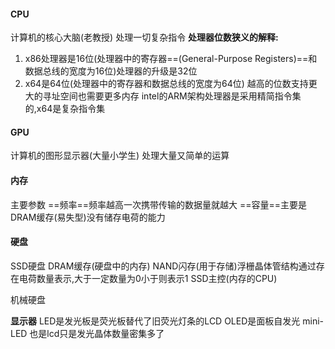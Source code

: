 #### CPU
计算机的核心大脑(老教授)
处理一切复杂指令
**处理器位数狭义的解释:**
1. x86处理器是16位(处理器中的寄存器==(General-Purpose Registers)==和数据总线的宽度为16位)处理器的升级是32位
2. x64是64位(处理器中的寄存器和数据总线的宽度为64位)
越高的位数支持更大的寻址空间也需要更多内存
intel的ARM架构处理器是采用精简指令集的,x64是复杂指令集

#### GPU
计算机的图形显示器(大量小学生)
处理大量又简单的运算


#### 内存
主要参数
==频率==频率越高一次携带传输的数据量就越大
==容量==主要是DRAM缓存(易失型)没有储存电荷的能力

#### 硬盘
SSD硬盘
DRAM缓存(硬盘中的内存)
NAND闪存(用于存储)浮栅晶体管结构通过存在电荷数量表示,大于一定数量为0小于则表示1
SSD主控(内存的CPU)

机械硬盘


**显示器**
LED是发光板是荧光板替代了旧荧光灯条的LCD
OLED是面板自发光
mini-LED 也是lcd只是发光晶体数量密集多了

